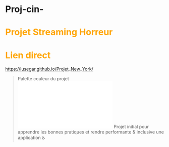 # Proj-cin-
# <font color="orange">Projet Streaming Horreur</font>
# <font color="orange">Lien direct</font>
https://lusegar.github.io/Projet_New_York/
>Palette couleur du projet
![cover](asset/palette_cine.pdf)
>Projet initial pour apprendre les bonnes pratiques et rendre performante &amp; inclusive une application ♿️
